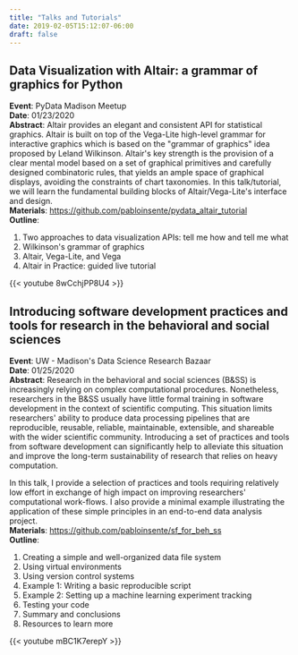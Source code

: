 ```yaml
---
title: "Talks and Tutorials"
date: 2019-02-05T15:12:07-06:00
draft: false
---
```


## Data Visualization with Altair: a grammar of graphics for Python
**Event**: PyData Madison Meetup  
**Date**: 01/23/2020  
**Abstract**: Altair provides an elegant and consistent API for statistical graphics. Altair is built on top of the Vega-Lite high-level grammar for interactive graphics which is based on the "grammar of graphics" idea proposed by Leland Wilkinson. Altair's key strength is the provision of a clear mental model based on a set of graphical primitives and carefully designed combinatoric rules, that yields an ample space of graphical displays, avoiding the constraints of chart taxonomies. In this talk/tutorial, we will learn the fundamental building blocks of Altair/Vega-Lite's interface and design.  
**Materials**: https://github.com/pabloinsente/pydata_altair_tutorial  
**Outline**:
1. Two approaches to data visualization APIs: tell me how and tell me what  
2. Wilkinson's grammar of graphics  
3. Altair, Vega-Lite, and Vega  
4. Altair in Practice: guided live tutorial    

{{< youtube 8wCchjPP8U4 >}}


## Introducing software development practices and tools for research in the behavioral and social sciences

**Event**: UW - Madison's Data Science Research Bazaar   
**Date**: 01/25/2020    
**Abstract**: Research in the behavioral and social sciences (B&SS) is increasingly relying on complex computational procedures. Nonetheless, researchers in the B&SS usually have little formal training in software development in the context of scientific computing. This situation limits researchers' ability to produce data processing pipelines that are reproducible, reusable, reliable, maintainable, extensible, and shareable with the wider scientific community. Introducing a set of practices and tools from software development can significantly help to alleviate this situation and improve the long-term sustainability of research that relies on heavy computation.

In this talk, I provide a selection of practices and tools requiring relatively low effort in exchange of high impact on improving researchers' computational work-flows. I also provide a minimal example illustrating the application of these simple principles in an end-to-end data analysis project.  
**Materials**: https://github.com/pabloinsente/sf_for_beh_ss  
**Outline**:
1. Creating a simple and well-organized data file system  
2. Using virtual environments  
3. Using version control systems  
4. Example 1: Writing a basic reproducible script  
5. Example 2: Setting up a machine learning experiment tracking  
6. Testing your code  
7. Summary and conclusions  
8. Resources to learn more  

{{< youtube mBC1K7erepY >}}
